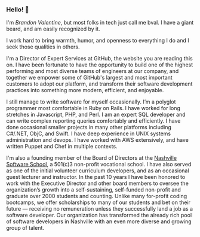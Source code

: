 ### Hello! 👋

I'm _Brandon Valentine_, but most folks in tech just call me bval. I have a giant beard, and am easily recognized by it.

I work hard to bring warmth, humor, and openness to everything I do and I seek those qualities in others.

I'm a Director of Expert Services at GitHub, the website you are reading this on. I have been fortunate to have the opportunity to build one of the highest performing and most diverse teams of engineers at our company, and together we empower some of GitHub's largest and most important customers to adopt our platform, and transform their software development practices into something more modern, efficient, and enjoyable.

I still manage to write software for myself occasionally. I’m a polyglot programmer most comfortable in Ruby on Rails. I have worked for long stretches in Javascript, PHP, and Perl. I am an expert SQL developer and can write complex reporting queries comfortably and efficiently. I have done occasional smaller projects in many other platforms including C#/.NET, ObjC, and Swift. I have deep experience in UNIX systems administration and devops. I have worked with AWS extensively, and have written Puppet and Chef in multiple contexts.

I'm also a founding member of the Board of Directors at the [Nashville Software School](https://nashvillesoftwareschool.com), a 501(c)3 non-profit vocational school. I have also served as one of the initial volunteer curriculum developers, and as an occasional guest lecturer and instructor. In the past 10 years I have been honored to work with the Executive Director and other board members to oversee the organization’s growth into a self-sustaining, self-funded non-profit and graduate over 2000 students and counting. Unlike many for-profit coding bootcamps, we offer scholarships to many of our students and bet on their future — receiving no remuneration unless they successfully land a job as a software developer. Our organization has transformed the already rich pool of software developers in Nashville with an even more diverse and growing group of talent.
